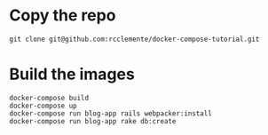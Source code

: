 # Copy the repo

    git clone git@github.com:rcclemente/docker-compose-tutorial.git

# Build the images

    docker-compose build
    docker-compose up
    docker-compose run blog-app rails webpacker:install
    docker-compose run blog-app rake db:create
